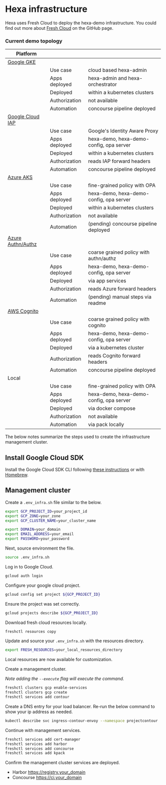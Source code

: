 # Hexa infrastructure

Hexa uses Fresh Cloud to deploy the hexa-demo infrastructure. You could find
out more about [Fresh Cloud](https://github.com/initialcapacity/freshcloud) on the GitHub page. 

### Current demo topology

| Platform            |               |                                         |
|---------------------|---------------|-----------------------------------------|
| [Google GKE]        |               |                                         |
|                     | Use case      | cloud based hexa-admin                  |
|                     | Apps deployed | hexa-admin and hexa-orchestrator        |
|                     | Deployed      | within a kubernetes clusters            |
|                     | Authorization | not available                           |
|                     | Automation    | concourse pipeline deployed             |
| [Google Cloud IAP]  |               |                                         |
|                     | Use case      | Google's Identity Aware Proxy           |
|                     | Apps deployed | hexa-demo, hexa-demo-config, opa server |
|                     | Deployed      | within a kubernetes clusters            |
|                     | Authorization | reads IAP forward headers               |
|                     | Automation    | concourse pipeline deployed             |
| [Azure AKS]         |               |                                         |
|                     | Use case      | fine-grained policy with OPA            |
|                     | Apps deployed | hexa-demo, hexa-demo-config, opa server |
|                     | Deployed      | within a kubernetes clusters            |
|                     | Authorization | not available                           |
|                     | Automation    | (pending) concourse pipeline deployed   |
| [Azure Authn/Authz] |               |                                         |
|                     | Use case      | coarse grained policy with authn/authz  |
|                     | Apps deployed | hexa-demo, hexa-demo-config, opa server |
|                     | Deployed      | via app services                        |
|                     | Authorization | reads Azure forward headers             |
|                     | Automation    | (pending) manual steps via readme       |
| [AWS Cognito]       |               |                                         |
|                     | Use case      | coarse grained policy with cognito      |
|                     | Apps deployed | hexa-demo, hexa-demo-config, opa server |
|                     | Deployed      | via a kubernetes cluster                |
|                     | Authorization | reads Cognito forward headers           |
|                     | Automation    | concourse pipeline deployed             |
| Local               |               |                                         |
|                     | Use case      | fine-grained policy with OPA            |
|                     | Apps deployed | hexa-demo, hexa-demo-config, opa server |
|                     | Deployed      | via docker compose                      |
|                     | Authorization | not available                           |
|                     | Automation    | via pack locally                        |

The below notes summarize the steps used to create the infrastructure management cluster.

## Install Google Cloud SDK

Install the Google Cloud SDK CLI following [these instructions](https://cloud.google.com/sdk/docs/install) or with
[Homebrew](https://formulae.brew.sh/cask/google-cloud-sdk).

## Management cluster

Create a `.env_infra.sh` file similar to the below.

```bash
export GCP_PROJECT_ID=your_project_id
export GCP_ZONE=your_zone
export GCP_CLUSTER_NAME=your_cluster_name

export DOMAIN=your_domain
export EMAIL_ADDRESS=your_email
export PASSWORD=your_password
```

Next, source environment the file.

```bash
source .env_infra.sh
```

Log in to Google Cloud.

```bash
gcloud auth login
```

Configure your google cloud project.

```bash
gcloud config set project ${GCP_PROJECT_ID}
```

Ensure the project was set correctly.

```bash
gcloud projects describe ${GCP_PROJECT_ID}
```

Download fresh cloud resources locally.

```bash
freshctl resources copy
```

Update and source your `.env_infra.sh` with the resources directory.

```bash
export FRESH_RESOURCES=your_local_resources_directory
```

Local resources are now available for customization.

Create a management cluster.

_Note adding the `--execute` flag will execute the command._

```bash
freshctl clusters gcp enable-services
freshctl clusters gcp create
freshctl services add contour
```

Create a DNS entry for your load balancer. Re-run the below command to show your ip address as needed.

```bash
kubectl describe svc ingress-contour-envoy --namespace projectcontour | grep Ingress | awk '{print $3}'
```

Continue with management services.

```bash
freshctl services add cert-manager
freshctl services add harbor
freshctl services add concourse
freshctl services add kpack
```

Confirm the management cluster services are deployed.

* Harbor https://registry.your_domain
* Concourse https://ci.your_domain

[Google GKE]:https://cloud.google.com/kubernetes-engine
[Google Cloud IAP]:https://cloud.google.com/iap
[Azure AKS]:https://azure.microsoft.com/en-us/services/kubernetes-service/#overview
[Azure Authn/Authz]:https://docs.microsoft.com/en-us/azure/app-service/overview-authentication-authorization
[AWS Cognito]:https://aws.amazon.com/cognito/